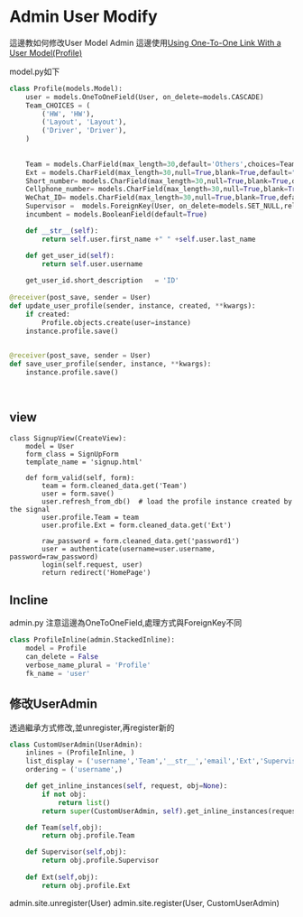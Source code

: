 # Admin User Modify

這邊教如何修改User Model Admin
這邊使用<a href = "https://github.com/Eddie02582/Django-tutorial/tree/master/Extend%20Django%20USER%20Model#using-one-to-one-link-with-a-user-modelprofile">Using One-To-One Link With a User Model(Profile) </a>



model.py如下


```python 
class Profile(models.Model):
    user = models.OneToOneField(User, on_delete=models.CASCADE)
    Team_CHOICES = (        
		('HW', 'HW'), 
		('Layout', 'Layout'), 	
        ('Driver', 'Driver'),    			
	)    
    
    
    Team = models.CharField(max_length=30,default='Others',choices=Team_CHOICES)
    Ext = models.CharField(max_length=30,null=True,blank=True,default="")	
    Short_number= models.CharField(max_length=30,null=True,blank=True,default="")	
    Cellphone_number= models.CharField(max_length=30,null=True,blank=True,default="")
    WeChat_ID= models.CharField(max_length=30,null=True,blank=True,default="")	
    Supervisor =  models.ForeignKey(User, on_delete=models.SET_NULL,related_name="+",null=True,blank=True)   
    incumbent = models.BooleanField(default=True)

    def __str__(self):
        return self.user.first_name +" " +self.user.last_name 

    def get_user_id(self):
        return self.user.username
	
    get_user_id.short_description   = 'ID'
    
@receiver(post_save, sender = User)
def update_user_profile(sender, instance, created, **kwargs):
    if created:
        Profile.objects.create(user=instance)
    instance.profile.save()

	
@receiver(post_save, sender = User)
def save_user_profile(sender, instance, **kwargs):
    instance.profile.save()	    
    
    
```
## view

```
class SignupView(CreateView):
    model = User
    form_class = SignUpForm  
    template_name = 'signup.html'
	
    def form_valid(self, form):
        team = form.cleaned_data.get('Team')
        user = form.save()
        user.refresh_from_db()  # load the profile instance created by the signal
        user.profile.Team = team
        user.profile.Ext = form.cleaned_data.get('Ext')
        
        raw_password = form.cleaned_data.get('password1')
        user = authenticate(username=user.username, password=raw_password)
        login(self.request, user)
        return redirect('HomePage')
```


## Incline
admin.py
注意這邊為OneToOneField,處理方式與ForeignKey不同


```python 
class ProfileInline(admin.StackedInline):
    model = Profile
    can_delete = False
    verbose_name_plural = 'Profile'
    fk_name = 'user'
```

    
## 修改UserAdmin 
透過繼承方式修改,並unregister,再register新的
 
```python
class CustomUserAdmin(UserAdmin):
    inlines = (ProfileInline, )
    list_display = ('username','Team','__str__','email','Ext','Supervisor','last_login')
    ordering = ('username',)

    def get_inline_instances(self, request, obj=None):
        if not obj:
            return list()
        return super(CustomUserAdmin, self).get_inline_instances(request, obj)

    def Team(self,obj):
        return obj.profile.Team

    def Supervisor(self,obj):
        return obj.profile.Supervisor
 
    def Ext(self,obj):
        return obj.profile.Ext        
```

admin.site.unregister(User)
admin.site.register(User, CustomUserAdmin)

